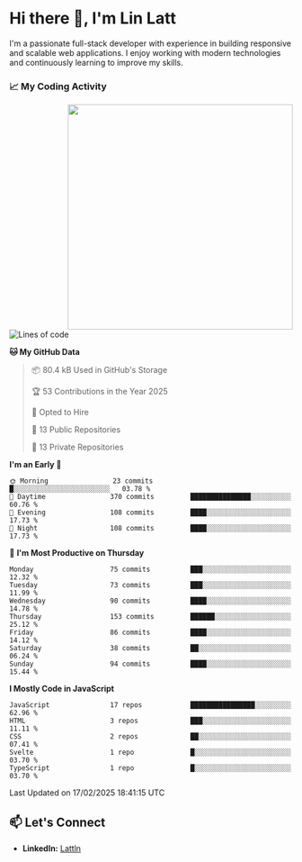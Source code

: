 # Hi there 👋, I'm Lin Latt

I'm a passionate full-stack developer with experience in building responsive and scalable web applications. I enjoy working with modern technologies and continuously learning to improve my skills.

### 📈 My Coding Activity 
<img src="https://github.com/user-attachments/assets/6cec4854-3eec-4600-9120-9be1d3cb2bfe"  width="400px" align="right">

<!--START_SECTION:waka-->
![Lines of code](https://img.shields.io/badge/From%20Hello%20World%20I%27ve%20Written-318.5%20thousand%20lines%20of%20code-blue)

**🐱 My GitHub Data** 

> 📦 80.4 kB Used in GitHub's Storage 
 > 
> 🏆 53 Contributions in the Year 2025
 > 
> 💼 Opted to Hire
 > 
> 📜 13 Public Repositories 
 > 
> 🔑 13 Private Repositories 
 > 
**I'm an Early 🐤** 

```text
🌞 Morning                23 commits          █░░░░░░░░░░░░░░░░░░░░░░░░   03.78 % 
🌆 Daytime                370 commits         ███████████████░░░░░░░░░░   60.76 % 
🌃 Evening                108 commits         ████░░░░░░░░░░░░░░░░░░░░░   17.73 % 
🌙 Night                  108 commits         ████░░░░░░░░░░░░░░░░░░░░░   17.73 % 
```
📅 **I'm Most Productive on Thursday** 

```text
Monday                   75 commits          ███░░░░░░░░░░░░░░░░░░░░░░   12.32 % 
Tuesday                  73 commits          ███░░░░░░░░░░░░░░░░░░░░░░   11.99 % 
Wednesday                90 commits          ████░░░░░░░░░░░░░░░░░░░░░   14.78 % 
Thursday                 153 commits         ██████░░░░░░░░░░░░░░░░░░░   25.12 % 
Friday                   86 commits          ████░░░░░░░░░░░░░░░░░░░░░   14.12 % 
Saturday                 38 commits          ██░░░░░░░░░░░░░░░░░░░░░░░   06.24 % 
Sunday                   94 commits          ████░░░░░░░░░░░░░░░░░░░░░   15.44 % 
```


**I Mostly Code in JavaScript** 

```text
JavaScript               17 repos            ████████████████░░░░░░░░░   62.96 % 
HTML                     3 repos             ███░░░░░░░░░░░░░░░░░░░░░░   11.11 % 
CSS                      2 repos             ██░░░░░░░░░░░░░░░░░░░░░░░   07.41 % 
Svelte                   1 repo              █░░░░░░░░░░░░░░░░░░░░░░░░   03.70 % 
TypeScript               1 repo              █░░░░░░░░░░░░░░░░░░░░░░░░   03.70 % 
```




 Last Updated on 17/02/2025 18:41:15 UTC
<!--END_SECTION:waka-->

## 📫 Let's Connect

- **LinkedIn:** [Lattln](https://linkedin.com/in/lin-latt)
<!-- - **Portfolio:** [Your Portfolio](https://yourportfolio.com) -->
